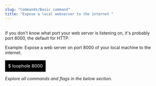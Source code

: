 ```yaml
---
slug: "Commands/Basic command"
title: "Expose a local webserver to the internet "
---
```


<br>
If you don't know what port your web server is listening on, it's probably port 8000, the default for HTTP.

Example:  Expose a web server on port 8000 of your local machine to the internet. <br /> <br />
<divs style="background-color:black;color:white;padding:10px;font-size: 105%;clear: left;display: table;justify-content: left align-items: left; flex-direction: column;">$ loophole 8000 </div>

*Explore all commands and flags in the below section.*